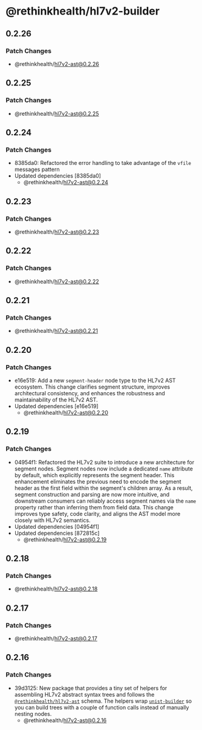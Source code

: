 # @rethinkhealth/hl7v2-builder

## 0.2.26

### Patch Changes

- @rethinkhealth/hl7v2-ast@0.2.26

## 0.2.25

### Patch Changes

- @rethinkhealth/hl7v2-ast@0.2.25

## 0.2.24

### Patch Changes

- 8385da0: Refactored the error handling to take advantage of the `vfile` messages pattern
- Updated dependencies [8385da0]
  - @rethinkhealth/hl7v2-ast@0.2.24

## 0.2.23

### Patch Changes

- @rethinkhealth/hl7v2-ast@0.2.23

## 0.2.22

### Patch Changes

- @rethinkhealth/hl7v2-ast@0.2.22

## 0.2.21

### Patch Changes

- @rethinkhealth/hl7v2-ast@0.2.21

## 0.2.20

### Patch Changes

- e16e519: Add a new `segment-header` node type to the HL7v2 AST ecosystem. This change clarifies segment structure, improves architectural consistency, and enhances the robustness and maintainability of the HL7v2 AST.
- Updated dependencies [e16e519]
  - @rethinkhealth/hl7v2-ast@0.2.20

## 0.2.19

### Patch Changes

- 04954f1: Refactored the HL7v2 suite to introduce a new architecture for segment nodes. Segment nodes now include a dedicated `name` attribute by default, which explicitly represents the segment header. This enhancement eliminates the previous need to encode the segment header as the first field within the segment's children array. As a result, segment construction and parsing are now more intuitive, and downstream consumers can reliably access segment names via the `name` property rather than inferring them from field data. This change improves type safety, code clarity, and aligns the AST model more closely with HL7v2 semantics.
- Updated dependencies [04954f1]
- Updated dependencies [872815c]
  - @rethinkhealth/hl7v2-ast@0.2.19

## 0.2.18

### Patch Changes

- @rethinkhealth/hl7v2-ast@0.2.18

## 0.2.17

### Patch Changes

- @rethinkhealth/hl7v2-ast@0.2.17

## 0.2.16

### Patch Changes

- 39d3125: New package that provides a tiny set of helpers for assembling HL7v2 abstract syntax trees and follows the [`@rethinkhealth/hl7v2-ast`](../hl7v2-ast/) schema. The helpers wrap [`unist-builder`](https://github.com/syntax-tree/unist-builder) so you can build trees with a couple of function calls instead of manually nesting nodes.
  - @rethinkhealth/hl7v2-ast@0.2.16
